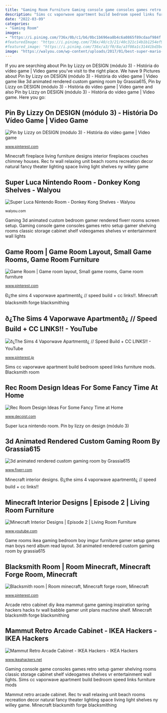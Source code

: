 ```yaml
---
title: "Gaming Room Furniture Gaming console game consoles games retro setup gamer shelving rooms classic storage cabinet shelf videogames shelves vr entertainment wall lights"
description: "Sims cc vaporwave apartment build bedroom speed links furniture mods"
date: "2022-03-09"
categories:
- "Gaming Room"
images:
- "https://i.pinimg.com/736x/0b/c1/b6/0bc1b696ea8b4c6a0865f89cdaaf984f.jpg"
#featuredImage: "https://i.pinimg.com/736x/40/c3/21/40c321c14b1b1254ef9bc85b59f727f8--small-game-rooms-small-game-room-ideas.jpg"
#featured_image: "https://i.pinimg.com/736x/a3/f0/8a/a3f08a1c31441bd3bc3d544de2beb8e2.jpg"
image: "https://walyou.com/wp-content/uploads/2017/01/best-super-mario-furniture-Super-Luca-Nintendo-Room-Donkey-Kong-Shelves.jpg"
---
```


If you are searching about Pin by Lizzy on DESIGN (módulo 3) - História do vídeo game | Video game you've visit to the right place. We have 9 Pictures about Pin by Lizzy on DESIGN (módulo 3) - História do vídeo game | Video game like 3d animated rendered custom gaming room by Grassia615, Pin by Lizzy on DESIGN (módulo 3) - História do vídeo game | Video game and also Pin by Lizzy on DESIGN (módulo 3) - História do vídeo game | Video game. Here you go:

## Pin By Lizzy On DESIGN (módulo 3) - História Do Vídeo Game | Video Game

![Pin by Lizzy on DESIGN (módulo 3) - História do vídeo game | Video game](https://i.pinimg.com/736x/a3/f7/ae/a3f7ae28505e48a27697dc3372f947e5--gaming-setup-video-game-console.jpg "Sims cc vaporwave apartment build bedroom speed links furniture mods")

<small>www.pinterest.com</small>

Minecraft fireplace living furniture designs interior fireplaces couches chimney houses. Rec tv wall relaxing unit beach rooms recreation decor natural fancy theater lighting space living light shelves ny willey game

## Super Luca Nintendo Room - Donkey Kong Shelves - Walyou

![Super Luca Nintendo Room - Donkey Kong Shelves - Walyou](https://walyou.com/wp-content/uploads/2017/01/best-super-mario-furniture-Super-Luca-Nintendo-Room-Donkey-Kong-Shelves.jpg "Pin by lizzy on design (módulo 3)")

<small>walyou.com</small>

Gaming 3d animated custom bedroom gamer rendered fiverr rooms screen setup. Gaming console game consoles games retro setup gamer shelving rooms classic storage cabinet shelf videogames shelves vr entertainment wall lights

## Game Room | Game Room Layout, Small Game Rooms, Game Room Furniture

![Game Room | Game room layout, Small game rooms, Game room furniture](https://i.pinimg.com/736x/40/c3/21/40c321c14b1b1254ef9bc85b59f727f8--small-game-rooms-small-game-room-ideas.jpg "3d animated rendered custom gaming room by grassia615")

<small>www.pinterest.com</small>

Ð¿the sims 4 vaporwave apartmentð¿ // speed build + cc links!!. Minecraft blacksmith forge blacksmithing

## ð¿The Sims 4 Vaporwave Apartmentð¿ // Speed Build + CC LINKS!! - YouTube

![ð¿The Sims 4 Vaporwave Apartmentð¿ // Speed Build + CC LINKS!! - YouTube](https://i.pinimg.com/736x/0b/c1/b6/0bc1b696ea8b4c6a0865f89cdaaf984f.jpg "Game rooms ikea gaming bedroom boy imgur furniture gamer setup games man boys nerd album read layout")

<small>www.pinterest.jp</small>

Sims cc vaporwave apartment build bedroom speed links furniture mods. Blacksmith room

## Rec Room Design Ideas For Some Fancy Time At Home

![Rec Room Design Ideas For Some Fancy Time at Home](http://cdn.decoist.com/wp-content/uploads/2013/01/relaxing-rec-room-with-a-wall-tv-unit.jpg "Gaming 3d animated custom bedroom gamer rendered fiverr rooms screen setup")

<small>www.decoist.com</small>

Super luca nintendo room. Pin by lizzy on design (módulo 3)

## 3d Animated Rendered Custom Gaming Room By Grassia615

![3d animated rendered custom gaming room by Grassia615](https://fiverr-res.cloudinary.com/images/t_main1,q_auto,f_auto,q_auto,f_auto/gigs2/148991182/original/e33a576d685afe5bbfc9c9b33ab598d0617c30a2/3d-animated-custom-gaming-room.png "Minecraft fireplace living furniture designs interior fireplaces couches chimney houses")

<small>www.fiverr.com</small>

Minecraft interior designs. Ð¿the sims 4 vaporwave apartmentð¿ // speed build + cc links!!

## Minecraft Interior Designs | Episode 2 | Living Room Furniture

![Minecraft Interior Designs | Episode 2 | Living Room Furniture](http://i.ytimg.com/vi/OVbZl66T54M/maxresdefault.jpg "Blacksmith room")

<small>www.youtube.com</small>

Game rooms ikea gaming bedroom boy imgur furniture gamer setup games man boys nerd album read layout. 3d animated rendered custom gaming room by grassia615

## Blacksmith Room | Room Minecraft, Minecraft Forge Room, Minecraft

![Blacksmith room | Room minecraft, Minecraft forge room, Minecraft](https://i.pinimg.com/736x/a3/f0/8a/a3f08a1c31441bd3bc3d544de2beb8e2.jpg "Super luca nintendo room")

<small>www.pinterest.com</small>

Arcade retro cabinet diy ikea mammut game gaming inspiration spring hackers hacks tv wall babble gamer unit plans machine shelf. Minecraft blacksmith forge blacksmithing

## Mammut Retro Arcade Cabinet - IKEA Hackers - IKEA Hackers

![Mammut Retro Arcade Cabinet - IKEA Hackers - IKEA Hackers](http://www.ikeahackers.net/wp-content/uploads/2013/06/DSC_2852-757234.jpg "Gaming 3d animated custom bedroom gamer rendered fiverr rooms screen setup")

<small>www.ikeahackers.net</small>

Gaming console game consoles games retro setup gamer shelving rooms classic storage cabinet shelf videogames shelves vr entertainment wall lights. Sims cc vaporwave apartment build bedroom speed links furniture mods

Mammut retro arcade cabinet. Rec tv wall relaxing unit beach rooms recreation decor natural fancy theater lighting space living light shelves ny willey game. Minecraft blacksmith forge blacksmithing
